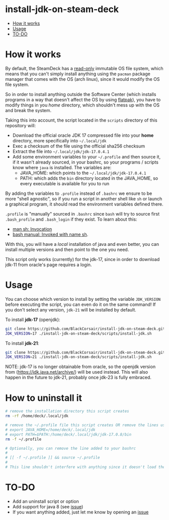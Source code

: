 install-jdk-on-steam-deck
=========================

<!--ts-->
* [How it works](#how-it-works)
* [Usage](#usage)
* [TO-DO](#to-do)
<!--te-->

How it works
============
By default, the SteamDeck has a [read-only][1] immutable OS file system, which means that you can't simply
install anything using the `pacman` package manager that comes with the OS (arch linux), since it would modify
the OS file system.

So in order to install anything outside the Software Center (which installs programs in a way that doesn't affect
the OS by using [flatpak][2]), you have to modify things in you *home* directory, which shouldn't mess up with the OS
and break the system.

Taking this into account, the script located in the `scripts` directory of this repository will:
* Download the official oracle JDK 17 compressed file into your **home** directory, more specifically into `~/.local/jdk`
* Exec a checksum of the file using the official sha256 checksum
* Extract the file into `~/.local/jdk/jdk-17.0.4.1`
* Add some environment variables to your `~/.profile` and then source it, if it wasn't already sourced, in your bashrc,
  so your programs / scripts know where `java` is installed.
    The variables are:
    * JAVA_HOME: which points to the `~/.local/jdk/jdk-17.0.4.1`
    * PATH: which adds the `bin` directory located in the JAVA_HOME, so every executable is available for you to run

By adding the variables to `.profile` instead of `.bashrc` we ensure to be more "shell agnostic", so if you run
a script in another shell like `sh` or launch a graphical program, it should read the environment variables defined there.

`.profile` is "manually" sourced in `.bashrc` since `bash` will try to source first `.bash_profile` and `.bash_login` if they exist.
To learn about this:
* [man sh: Invocation][4]
* [bash manual: Invoked with name sh][5].

With this, you will have a *local* installation of java and even better, you can install multiple versions and then point
to the one you need.

This script only works (currently) for the jdk-17, since in order to download jdk-11 from oracle's page requires a login.

Usage
=====

You can choose which version to install by setting the variable `JDK_VERSION` before executing the script, you can
even do it on the same command! If you don't select any version, `jdk-21` will be installed by default.

To install **jdk-17** (openjdk):
```bash
git clone https://github.com/BlackCorsair/install-jdk-on-steam-deck.git && \
JDK_VERSION=17 ./install-jdk-on-steam-deck/scripts/install-jdk.sh
```

To install **jdk-21**:
```bash
git clone https://github.com/BlackCorsair/install-jdk-on-steam-deck.git && \
JDK_VERSION=21 ./install-jdk-on-steam-deck/scripts/install-jdk.sh
```

NOTE: jdk-17 is no longer obtainable from oracle, so the openjdk version from (https://jdk.java.net/archive/) will
be used instead. This will also happen in the future to jdk-21, probably once jdk-23 is fully embraced.

How to uninstall it
===================

```bash
# remove the installation directory this script creates
rm -rf /home/deck/.local/jdk

# remove the ~/.profile file this script creates OR remove the lines using an editor:
# export JAVA_HOME=/home/deck/.local/jdk
# export PATH=$PATH:/home/deck/.local/jdk/jdk-17.0.8/bin
rm -f ~/.profile

# Optionally, you can remove the line added to your bashrc
#
# [[ -f ~/.profile ]] && source ~/.profile
#
# This line shouldn't interfere with anything since it doesn't load the ~/.profile unless it exists
```

TO-DO
=====

* Add an uninstall script or option
* Add support for java 8 (see [issue](https://github.com/BlackCorsair/install-jdk-on-steam-deck/issues/3))
* If you want anything added, just let me know by opening an [issue][3]

[1]: https://partner.steamgames.com/doc/steamdeck/faq
[2]: https://www.flatpak.org/
[3]: https://github.com/BlackCorsair/install-jdk-on-steam-deck/issues/new
[4]: https://man.freebsd.org/cgi/man.cgi?query=sh&manpath=Unix+Seventh+Edition
[5]: https://www.gnu.org/savannah-checkouts/gnu/bash/manual/bash.html#Bash-Startup-Files
